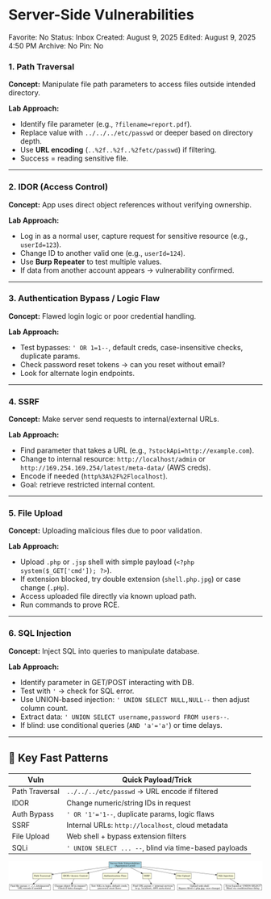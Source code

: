 # Server-Side Vulnerabilities

Favorite: No
Status: Inbox
Created: August 9, 2025
Edited: August 9, 2025 4:50 PM
Archive: No
Pin: No

### **1. Path Traversal**

**Concept:** Manipulate file path parameters to access files outside intended directory.

**Lab Approach:**

- Identify file parameter (e.g., `?filename=report.pdf`).
- Replace value with `../../../etc/passwd` or deeper based on directory depth.
- Use **URL encoding** (`..%2f..%2f..%2fetc/passwd`) if filtering.
- Success = reading sensitive file.

---

### **2. IDOR (Access Control)**

**Concept:** App uses direct object references without verifying ownership.

**Lab Approach:**

- Log in as a normal user, capture request for sensitive resource (e.g., `userId=123`).
- Change ID to another valid one (e.g., `userId=124`).
- Use **Burp Repeater** to test multiple values.
- If data from another account appears → vulnerability confirmed.

---

### **3. Authentication Bypass / Logic Flaw**

**Concept:** Flawed login logic or poor credential handling.

**Lab Approach:**

- Test bypasses: `' OR 1=1--`, default creds, case-insensitive checks, duplicate params.
- Check password reset tokens → can you reset without email?
- Look for alternate login endpoints.

---

### **4. SSRF**

**Concept:** Make server send requests to internal/external URLs.

**Lab Approach:**

- Find parameter that takes a URL (e.g., `?stockApi=http://example.com`).
- Change to internal resource: `http://localhost/admin` or `http://169.254.169.254/latest/meta-data/` (AWS creds).
- Encode if needed (`http%3A%2F%2Flocalhost`).
- Goal: retrieve restricted internal content.

---

### **5. File Upload**

**Concept:** Uploading malicious files due to poor validation.

**Lab Approach:**

- Upload `.php` or `.jsp` shell with simple payload (`<?php system($_GET['cmd']); ?>`).
- If extension blocked, try double extension (`shell.php.jpg`) or case change (`.pHp`).
- Access uploaded file directly via known upload path.
- Run commands to prove RCE.

---

### **6. SQL Injection**

**Concept:** Inject SQL into queries to manipulate database.

**Lab Approach:**

- Identify parameter in GET/POST interacting with DB.
- Test with `'` → check for SQL error.
- Use UNION-based injection: `' UNION SELECT NULL,NULL--` then adjust column count.
- Extract data: `' UNION SELECT username,password FROM users--`.
- If blind: use conditional queries (`AND 'a'='a'`) or time delays.

---

## 📌 **Key Fast Patterns**

| Vuln | Quick Payload/Trick |
| --- | --- |
| Path Traversal | `../../../etc/passwd` → URL encode if filtered |
| IDOR | Change numeric/string IDs in request |
| Auth Bypass | `' OR '1'='1--`, duplicate params, logic flaws |
| SSRF | Internal URLs: `http://localhost`, cloud metadata |
| File Upload | Web shell + bypass extension filters |
| SQLi | `' UNION SELECT ... --`, blind via time-based payloads |

![server_side_vulns_mindmap.png](server_side_vulns_mindmap.png)